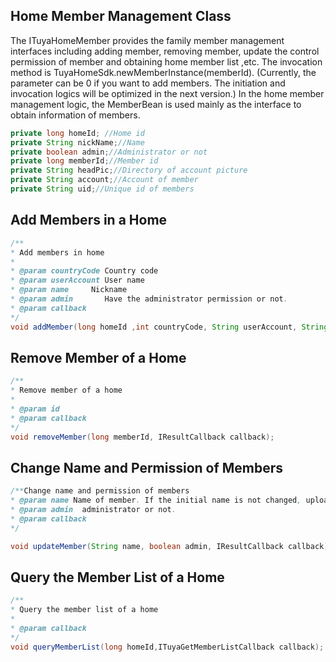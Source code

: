 ## Home Member Management Class

The ITuyaHomeMember provides the family member management interfaces including adding member, removing member, update the control permission of member and obtaining home member list ,etc. The invocation method is TuyaHomeSdk.newMemberInstance(memberId). (Currently, the parameter can be 0 if you want to add members. The initiation and invocation logics will be optimized in the next version.) In the home member management logic, the MemberBean is used mainly as the interface to obtain information of members. 
```java
private long homeId; //Home id
private String nickName;//Name 
private boolean admin;//Administrator or not
private long memberId;//Member id
private String headPic;//Directory of account picture
private String account;//Account of member
private String uid;//Unique id of members
```
## Add Members in a Home
```java
/**
* Add members in home
*
* @param countryCode Country code
* @param userAccount User name
* @param name     Nickname
* @param admin       Have the administrator permission or not.
* @param callback
*/
void addMember(long homeId ,int countryCode, String userAccount, String name, boolean admin, ITuyaMemberResultCallback callback);
```
## Remove Member of a Home
```java
/**
* Remove member of a home
*
* @param id
* @param callback
*/
void removeMember(long memberId, IResultCallback callback);
```
## Change Name and Permission of Members
```java
/**Change name and permission of members
* @param name Name of member. If the initial name is not changed, upload the nickName obtained from the memberBean.
* @param admin  administrator or not.
* @param callback
*/

void updateMember(String name, boolean admin, IResultCallback callback);
```
## Query the Member List of a Home
```java
/**
* Query the member list of a home
*
* @param callback
*/
void queryMemberList(long homeId,ITuyaGetMemberListCallback callback);
```
